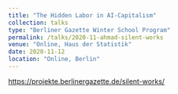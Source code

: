 ```yaml
---
title: "The Hidden Labor in AI-Capitalism"
collection: talks
type: "Berliner Gazette Winter School Program"
permalink: /talks/2020-11-ahmad-silent-works
venue: "Online, Haus der Statistik"
date: 2020-11-12
location: "Online, Berlin"
---
```

https://projekte.berlinergazette.de/silent-works/
